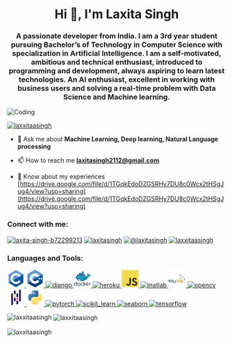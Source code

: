 <h1 align="center">Hi 👋, I'm Laxita Singh</h1>
<h3 align="center">A passionate developer from India. I am a 3rd year student pursuing Bachelor’s of Technology in Computer Science with specialization in Artificial Intelligence. I am a self-motivated, ambitious and technical enthusiast, introduced to programming and development, always aspiring to learn latest technologies. An AI enthusiast, excellent in working with business users and solving a real-time problem with Data Science and Machine learning.</h3>


<img align="centre" alt="Coding" width="400" src="https://media2.giphy.com/media/v1.Y2lkPTc5MGI3NjExOTg0NTYzOWVjYjYyNzAwODNlNDI1NmYwZjYzMzM4NDkzNzJiNmZkZiZlcD12MV9pbnRlcm5hbF9naWZzX2dpZklkJmN0PXM/NgurY1o4z080Jfoyzw/giphy.gif">

<p align="left"> <a href="https://github.com/ryo-ma/github-profile-trophy"><img src="https://github-profile-trophy.vercel.app/?username=laxxitaasingh" alt="laxxitaasingh" /></a> </p>

- 💬 Ask me about **Machine Learning, Deep learning, Natural Language processing**

- 📫 How to reach me **laxitasingh2112@gmail.com**

- 📄 Know about my experiences [https://drive.google.com/file/d/1TGqkEdoDZGSRHy7DU8c0Wcx2tHSgJug4/view?usp=sharing](https://drive.google.com/file/d/1TGqkEdoDZGSRHy7DU8c0Wcx2tHSgJug4/view?usp=sharing)

<h3 align="left">Connect with me:</h3>
<p align="left">
<a href="https://linkedin.com/in/laxita-singh-b72299213" target="blank"><img align="center" src="https://raw.githubusercontent.com/rahuldkjain/github-profile-readme-generator/master/src/images/icons/Social/linked-in-alt.svg" alt="laxita-singh-b72299213" height="30" width="40" /></a>
<a href="https://kaggle.com/laxitasingh" target="blank"><img align="center" src="https://raw.githubusercontent.com/rahuldkjain/github-profile-readme-generator/master/src/images/icons/Social/kaggle.svg" alt="laxitasingh" height="30" width="40" /></a>
<a href="https://medium.com/@laxitasingh2112" target="blank"><img align="center" src="https://raw.githubusercontent.com/rahuldkjain/github-profile-readme-generator/master/src/images/icons/Social/medium.svg" alt="@laxitasingh" height="30" width="40" /></a>
<a href="https://www.leetcode.com/laxxitaasingh" target="blank"><img align="center" src="https://raw.githubusercontent.com/rahuldkjain/github-profile-readme-generator/master/src/images/icons/Social/leet-code.svg" alt="laxxitaasingh" height="30" width="40" /></a>
</p>

<h3 align="left">Languages and Tools:</h3>
<p align="left"> <a href="https://www.cprogramming.com/" target="_blank" rel="noreferrer"> <img src="https://raw.githubusercontent.com/devicons/devicon/master/icons/c/c-original.svg" alt="c" width="40" height="40"/> </a> <a href="https://www.w3schools.com/cpp/" target="_blank" rel="noreferrer"> <img src="https://raw.githubusercontent.com/devicons/devicon/master/icons/cplusplus/cplusplus-original.svg" alt="cplusplus" width="40" height="40"/> </a> <a href="https://www.djangoproject.com/" target="_blank" rel="noreferrer"> <img src="https://cdn.worldvectorlogo.com/logos/django.svg" alt="django" width="40" height="40"/> </a> <a href="https://www.docker.com/" target="_blank" rel="noreferrer"> <img src="https://raw.githubusercontent.com/devicons/devicon/master/icons/docker/docker-original-wordmark.svg" alt="docker" width="40" height="40"/> </a> <a href="https://heroku.com" target="_blank" rel="noreferrer"> <img src="https://www.vectorlogo.zone/logos/heroku/heroku-icon.svg" alt="heroku" width="40" height="40"/> </a> <a href="https://developer.mozilla.org/en-US/docs/Web/JavaScript" target="_blank" rel="noreferrer"> <img src="https://raw.githubusercontent.com/devicons/devicon/master/icons/javascript/javascript-original.svg" alt="javascript" width="40" height="40"/> </a> <a href="https://www.mathworks.com/" target="_blank" rel="noreferrer"> <img src="https://upload.wikimedia.org/wikipedia/commons/2/21/Matlab_Logo.png" alt="matlab" width="40" height="40"/> </a> <a href="https://www.mysql.com/" target="_blank" rel="noreferrer"> <img src="https://raw.githubusercontent.com/devicons/devicon/master/icons/mysql/mysql-original-wordmark.svg" alt="mysql" width="40" height="40"/> </a> <a href="https://opencv.org/" target="_blank" rel="noreferrer"> <img src="https://www.vectorlogo.zone/logos/opencv/opencv-icon.svg" alt="opencv" width="40" height="40"/> </a> <a href="https://pandas.pydata.org/" target="_blank" rel="noreferrer"> <img src="https://raw.githubusercontent.com/devicons/devicon/2ae2a900d2f041da66e950e4d48052658d850630/icons/pandas/pandas-original.svg" alt="pandas" width="40" height="40"/> </a> <a href="https://www.python.org" target="_blank" rel="noreferrer"> <img src="https://raw.githubusercontent.com/devicons/devicon/master/icons/python/python-original.svg" alt="python" width="40" height="40"/> </a> <a href="https://pytorch.org/" target="_blank" rel="noreferrer"> <img src="https://www.vectorlogo.zone/logos/pytorch/pytorch-icon.svg" alt="pytorch" width="40" height="40"/> </a> <a href="https://scikit-learn.org/" target="_blank" rel="noreferrer"> <img src="https://upload.wikimedia.org/wikipedia/commons/0/05/Scikit_learn_logo_small.svg" alt="scikit_learn" width="40" height="40"/> </a> <a href="https://seaborn.pydata.org/" target="_blank" rel="noreferrer"> <img src="https://seaborn.pydata.org/_images/logo-mark-lightbg.svg" alt="seaborn" width="40" height="40"/> </a> <a href="https://www.tensorflow.org" target="_blank" rel="noreferrer"> <img src="https://www.vectorlogo.zone/logos/tensorflow/tensorflow-icon.svg" alt="tensorflow" width="40" height="40"/> </a> </p>

<p><img align="left" src="https://github-readme-stats.vercel.app/api/top-langs?username=laxxitaasingh&show_icons=true&locale=en&layout=compact" alt="laxxitaasingh" /></p>

<p>&nbsp;<img align="center" src="https://github-readme-stats.vercel.app/api?username=laxxitaasingh&show_icons=true&locale=en" alt="laxxitaasingh" /></p>

<p><img align="center" src="https://github-readme-streak-stats.herokuapp.com/?user=laxxitaasingh&" alt="laxxitaasingh" /></p>

